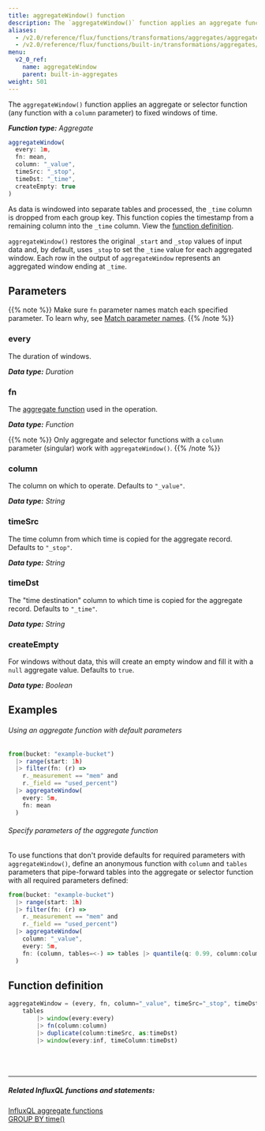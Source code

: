 ```yaml
---
title: aggregateWindow() function
description: The `aggregateWindow()` function applies an aggregate function to fixed windows of time.
aliases:
  - /v2.0/reference/flux/functions/transformations/aggregates/aggregatewindow
  - /v2.0/reference/flux/functions/built-in/transformations/aggregates/aggregatewindow/
menu:
  v2_0_ref:
    name: aggregateWindow
    parent: built-in-aggregates
weight: 501
---
```


The `aggregateWindow()` function applies an aggregate or selector function
(any function with a `column` parameter) to fixed windows of time.

_**Function type:** Aggregate_  

```js
aggregateWindow(
  every: 1m,
  fn: mean,
  column: "_value",
  timeSrc: "_stop",
  timeDst: "_time",
  createEmpty: true
)
```

As data is windowed into separate tables and processed, the `_time` column is dropped from each group key.
This function copies the timestamp from a remaining column into the `_time` column.
View the [function definition](#function-definition).

`aggregateWindow()` restores the original `_start` and `_stop` values of input data
and, by default, uses `_stop` to set the `_time` value for each aggregated window.
Each row in the output of `aggregateWindow` represents an aggregated window ending at `_time`.

## Parameters

{{% note %}}
Make sure `fn` parameter names match each specified parameter. To learn why, see [Match parameter names](/v2.0/reference/flux/language/data-model/#match-parameter-names).
{{% /note %}}

### every

The duration of windows.

_**Data type:** Duration_

### fn

The [aggregate function](/v2.0/reference/flux/functions/built-in/transformations/aggregates) used in the operation.

_**Data type:** Function_

{{% note %}}
Only aggregate and selector functions with a `column` parameter (singular) work with `aggregateWindow()`.
{{% /note %}}

### column

The column on which to operate.
Defaults to `"_value"`.

_**Data type:** String_

### timeSrc

The time column from which time is copied for the aggregate record.
Defaults to `"_stop"`.

_**Data type:** String_

### timeDst

The "time destination" column to which time is copied for the aggregate record.
Defaults to `"_time"`.

_**Data type:** String_

### createEmpty

For windows without data, this will create an empty window and fill
it with a `null` aggregate value.
Defaults to `true`.

_**Data type:** Boolean_

## Examples

###### Using an aggregate function with default parameters

```js
from(bucket: "example-bucket")
  |> range(start: 1h)
  |> filter(fn: (r) =>
    r._measurement == "mem" and
    r._field == "used_percent")
  |> aggregateWindow(
    every: 5m,
    fn: mean
  )
```
###### Specify parameters of the aggregate function
To use functions that don't provide defaults for required parameters with `aggregateWindow()`,
define an anonymous function with `column` and `tables` parameters that pipe-forward
tables into the aggregate or selector function with all required parameters defined:

```js
from(bucket: "example-bucket")
  |> range(start: 1h)
  |> filter(fn: (r) =>
    r._measurement == "mem" and
    r._field == "used_percent")
  |> aggregateWindow(
    column: "_value",
    every: 5m,
    fn: (column, tables=<-) => tables |> quantile(q: 0.99, column:column)
  )
```

## Function definition

```js
aggregateWindow = (every, fn, column="_value", timeSrc="_stop", timeDst="_time", tables=<-) =>
	tables
		|> window(every:every)
		|> fn(column:column)
		|> duplicate(column:timeSrc, as:timeDst)
		|> window(every:inf, timeColumn:timeDst)
```

<hr style="margin-top:4rem"/>

##### Related InfluxQL functions and statements:

[InfluxQL aggregate functions](https://docs.influxdata.com/influxdb/latest/query_language/functions/#aggregations)  
[GROUP BY time()](https://docs.influxdata.com/influxdb/latest/query_language/data_exploration/#the-group-by-clause)  
